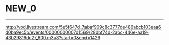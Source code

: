 # NEW_0
---
http://vod.livestream.com/5e5f647d_7abaf909c8c3777de486abcb103eaa6d0ba9ec5b/events/00000000007d1569/28dbf74d-2abc-446e-aa19-43b29816dc27_600.m3u8?start=0&end=1426
